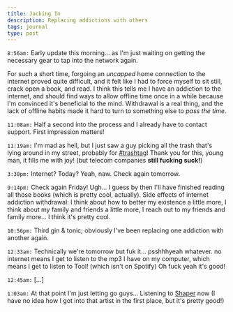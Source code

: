 ```yaml
---
title: Jacking In
description: Replacing addictions with others
tags: journal
type: post
---
```


`8:56am:` Early update this morning... as I'm just waiting on getting the necessary gear to tap into the network again.

For such a short time, forgoing an _uncapped_ home connection to the internet proved quite difficult, and it felt like I had to force myself to sit still, crack open a book, and read. I think this tells me I have an addiction to the internet, and should find ways to allow offline time once in a while because I'm convinced it's beneficial to the mind. Withdrawal is a real thing, and the lack of offline habits made it hard to turn to something else to _pass the time_.

`11:08am:` Half a second into the process and I already have to contact support. First impression matters!

`11:19am:` I'm mad as hell, but I just saw a guy picking all the trash that's lying around in my street, probably for [#trashtag](https://twitter.com/search?q=%23trashtag)! Thank you for this, young man, it fills me with joy! (but telecom companies **still fucking suck!**)

`3:30pm:` Internet? Today? Yeah, naw. Check again tomorrow.

`9:14pm:` Check again Friday! Ugh... I guess by then I'll have finished reading all those books (which is pretty cool, actually). Side effects of internet addiction withdrawal: I think about how to better my existence a little more, I think about my family and friends a little more, I reach out to my friends and family more... I think it's pretty cool.

`10:56pm:` Third gin & tonic; obviously I've been replacing one addiction with another again.

`12:33am:` Technically we're tomorrow but fuk it... psshhhyeah whatever. no internet means I get to listen to the mp3 I have on my computer, which means I get to listen to Tool! (which isn't on Spotify) Oh fuck yeah it's good!

`12:45am:` [...]

`1:03am:` At that point I'm just letting go guys... Listening to [Shaper](https://www.last.fm/music/Shaper) now (I have no idea how I got into that artist in the first place, but it's pretty good!)
